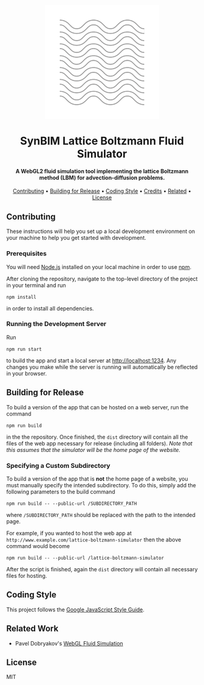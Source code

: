 <h1 align="center">
  <br>
  <a href="https://rafaelanderka.com/lattice-boltzmann-simulator/"><img src="https://raw.githubusercontent.com/rafaelanderka/lattice-boltzmann-simulator/master/src/public/logo512.png" alt="Logo" width="300"></a>
  <br>
  <br>
  SynBIM Lattice Boltzmann Fluid Simulator
  <br>
</h1>

<h4 align="center">A WebGL2 fluid simulation tool implementing the lattice Boltzmann method (LBM) for advection-diffusion problems.</h4>

<p align="center">
  <a href="#contributing">Contributing</a> •
  <a href="#building-for-release">Building for Release</a> •
  <a href="#coding-style">Coding Style</a> •
  <a href="#credits">Credits</a> •
  <a href="#related">Related</a> •
  <a href="#license">License</a>
</p>

## Contributing

These instructions will help you set up a local development environment on your machine to help you get started with development.

### Prerequisites

You will need [Node.js](https://nodejs.org/) installed on your local machine in order to use [npm](https://www.npmjs.com).

After cloning the repository, navigate to the top-level directory of the project in your terminal and run

```
npm install
```

in order to install all dependencies.

### Running the Development Server

Run

```
npm run start
```

to build the app and start a local server at [http://localhost:1234](http://localhost:1234). Any changes you make while the server is running will automatically be reflected in your browser.

## Building for Release

To build a version of the app that can be hosted on a web server, run the command

```
npm run build
```

in the the repository. Once finished, the `dist` directory will contain all the files of the web app necessary for release (including all folders). *Note that this assumes that the simulator will be the home page of the website.*

### Specifying a Custom Subdirectory

To build a version of the app that is **not** the home page of a website, you must manually specify the intended subdirectory. To do this, simply add the following parameters to the build command

```
npm run build -- --public-url /SUBDIRECTORY_PATH
```

where `/SUBDIRECTORY_PATH` should be replaced with the path to the intended page. 

For example, if you wanted to host the web app at `http://www.example.com/lattice-boltzmann-simulator` then the above command would become

```
npm run build -- --public-url /lattice-boltzmann-simulator
```

After the script is finished, again the `dist` directory will contain all necessary files for hosting.

## Coding Style

This project follows the [Google JavaScript Style Guide](https://google.github.io/styleguide/jsguide.html).

## Related Work

- Pavel Dobryakov's [WebGL Fluid Simulation](https://github.com/PavelDoGreat/WebGL-Fluid-Simulation)

## License

MIT
